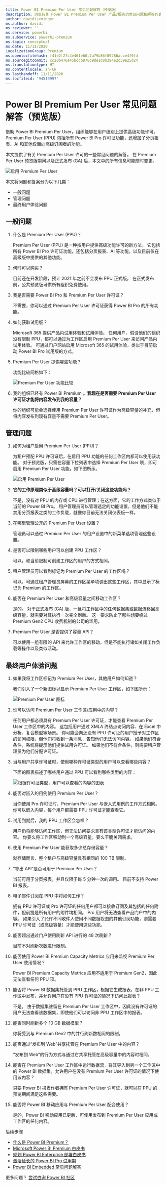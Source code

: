 ```yaml
---
title: Power BI Premium Per User 常见问题解答（预览版）
description: 浏览有关 Power BI Premium Per User 产品/服务的常见问题和解答列表。
author: davidiseminger
ms.author: davidi
ms.reviewer: ''
ms.service: powerbi
ms.subservice: powerbi-premium
ms.topic: conceptual
ms.date: 11/11/2020
LocalizationGroup: Premium
ms.openlocfilehash: f41e2f27c4e461e60c7a79b86f09286acce4f9fd
ms.sourcegitcommit: cc20b476a45bccb870c9de1d0b384e2c39e25d24
ms.translationtype: HT
ms.contentlocale: zh-CN
ms.lasthandoff: 11/11/2020
ms.locfileid: "94519997"
---
```

# <a name="power-bi-premium-per-user-faq-preview"></a>Power BI Premium Per User 常见问题解答（预览版）

借助 Power BI Premium Per User，组织能够在用户级别上提供高级功能许可。 Premium Per User (PPU) 包括所有 Power BI Pro 许可证功能，还增加了分页报表、AI 和其他仅面向高级订阅者的功能。 

本文提供了有关 Premium Per User 许可的一些常见问题的解答。 在 Premium Per User 预览版期间以及正式发布 (GA) 后，本文中的所有信息可能随时变更。 

![启用 Premium Per User](media/service-premium-per-user-faq/premium-per-user-faq-01a.png)

本文将问题和答案分为以下几类：
* 一般问题 
* 管理问题 
* 最终用户体验问题 

## <a name="general-questions"></a>一般问题

1.  什么是 Premium Per User (PPU)？ 

    Premium Per User (PPU) 是一种按用户提供高级功能许可的新方法。 它包括所有 Power BI Pro 许可证功能，还包括分页报表、AI 等功能，以及目前仅在高级版中提供的其他功能。

2.  何时可以购买？

    目前还在开发阶段，预计 2021 年之前不会发布 PPU 正式版。 在正式发布前，公共预览版可供所有组织免费使用。

3.  我是否需要 Power BI Pro 和 Premium Per User 许可证？

    不需要，你可以通过 Premium Per User 许可证获得 Power BI Pro 的所有功能。

4.  如何获取试用版？

    Microsoft 365 提供产品内试用体验和试用体验。 任何用户，假设他们的组织没有限制 PPU，都可以通过为工作区启用 Premium Per User 来访问产品内试用体验。 可通过门户网站启用 Microsoft 365 的试用体验，类似于目前启动 Power BI Pro 试用版的方式。  

5.  Premium Per User 提供哪些功能？

    功能比较网格如下：    

    ![Premium Per User 功能比较](media/service-premium-per-user-faq/premium-per-user-faq-02.png)


6.  我的组织已经有 Power BI Premium **。我现在是否需要 Premium Per User 许可证才能将内容发布到我的容量？**
    
    你的组织可能会选择使用 Premium Per User 许可证作为高级容量的补充，但将内容发布到现有容量不需要 Premium Per User。  

## <a name="administrative-questions"></a>管理问题

1.  如何为租户启用 Premium Per User (PPU)？
    
    为租户预配 PPU 许可证后，在启用 PPU 功能的任何工作区内都可以使用该功能。 对于预览版，只需在容量下拉列表中选择 Premium Per User 项，即可启用 Premium Per User 功能，如下图所示。

    ![启用 Premium Per User](media/service-premium-per-user-faq/premium-per-user-faq-01a.png)

2.  **它的工作原理类似于高级容量吗？可以打开/关闭这些功能吗？**

    不是，没有对 PPU 的内存或 CPU 进行管理；在这方面，它的工作方式类似于当前的 Power BI Pro。 租户管理员可以管理选定的功能设置，但是他们不能禁用分页报表之类的工作负载，就像你目前无法关闭仪表板一样。 

3.  在哪里管理公开的 Premium Per User 设置？

    管理员可以通过 Premium Per User 的租户设置中的新菜单选项管理这些设置。

4.  是否可以限制哪些用户可以创建 PPU 工作区？

    可以，和当前限制可创建工作区的用户的方式相同。

5.  租户管理员可以看到标记为 Premium Per User 的工作区吗？

    可以，可通过租户管理员屏幕的工作区菜单项调出这些工作区，其中显示了标记为 Premium 的工作区。

6.  能否在 Premium Per User 和高级容量之间移动工作区？

    是的。 对于正式发布 (GA) 版，一旦将工作区中的任何数据集或数据流移回高级容量，就需要对其执行一次完全刷新。 这一要求防止了那些想要绕过 Premium Gen2 CPU 收费机制的公司的滥用。

7.  Premium Per User 是否提供了容量 API？

    可以使用一组有限的 API 来允许工作区的移动，但是不能执行诸如关闭工作负载等操作以及类似活动。  


## <a name="end-user-experience-questions"></a>最终用户体验问题

1.  如果我将工作区标记为 Premium Per User，其他用户如何知道？
    
    我们引入了一个新图标以显示 Premium Per User 工作区，如下图所示：

    ![Premium Per User 图标](media/service-premium-per-user-faq/premium-per-user-faq-03.png)    

2.  谁可以访问 Premium Per User 工作区/应用中的内容？

    任何用户都必须具有 Premium Per User 许可证，才能查看 Premium Per User 工作区中的内容。 这包括用户通过 XMLA 终结点访问内容、在 Excel 中分析、复合模型等场景。 你可能会向还没有 PPU 许可证的用户授予对工作区的访问权限，但他们将收到一条消息，告知他们无法访问内容。 如果他们符合条件，系统将提示他们提供试用许可证。 如果他们不符合条件，则需要租户管理员为他们分配许可证。

3.  当与用户共享许可证时，使用哪种许可证类型的用户可以查看哪些内容？

    下面的图表描述了哪些用户通过 PPU 可以看到哪些类型的内容：

    ![根据许可证类型，用户可以查看的内容的图表](media/service-premium-per-user-faq/premium-per-user-faq-04.png)   

4.  能否对嵌入的用例使用 Premium Per User？

    当你使用 Pro 许可证时，Premium Per User 与嵌入式用例的工作方式相同。 你可以嵌入内容，每个用户都需要 PPU 许可证才能查看它。

5.  试用到期后，我的 PPU 工作区会怎样？

    用户仍将能够访问工作区，但无法访问要求具有该类型许可证才能访问的内容。 你要么将工作区移动到一个高级容量，要么干脆关闭需求。 
6.  使用 Premium Per User 能获取多少总存储容量？

    就存储而言，整个租户与高级容量具有相同的 100 TB 限制。

7.  “导出 API”是否可用于 Premium Per User？

    当前可用于分页报表，并且仅限于每 5 分钟一次的调用。  目前不支持 Power BI 报表。  

8.  电子邮件订阅在 PPU 中将如何工作？

    拥有 PPU 许可证或 Pro 许可证的任何用户都可以接收订阅及其包括的任何附件，但前提是所有用户的附件均相同。 Pro 用户将无法查看产品门户中的内容。 如果引入了允许不同收件人使用不同数据视图的其他订阅功能，则需要 PPU 许可证（或高级容量）才能使用这些功能。

9.  能否超出通过门户使用刷新 API 进行的 48 次刷新？

    目前不对刷新次数进行限制。  

10. 能否使用 Power BI Premium Capacity Metrics 应用来监视 Premium Per User 使用情况？

    Power BI Premium Capacity Metrics 应用不适用于 Premium Gen2，因此无法查看任何 PPU 项。  

11. 能否将 Power BI 数据集托管到 PPU 工作区，根据它生成报表，在非 PPU 工作区中发布，并允许用户在没有 PPU 许可证的情况下访问此报表？

    不是。 由于数据集驻留在 Premium Per User 工作区中，因此没有许可证的用户无法查看该数据集，即使他们可以访问非 PPU 工作区中的报表。

12. 能否同时刷新多个 10 GB 数据模型？

    你将受到与 Premium Gen2 中的并行刷新数相同的限制。

13. 能否通过“发布到 Web”共享托管在 Premium Per User 中的内容？

    “发布到 Web”的行为方式与通过它共享托管在高级容量中的内容时相同。

14. 能否在 Premium Per User 工作区中运行数据流，将其导入到另一个工作区中的 Power BI 数据集，允许用户在没有 Premium Per User 许可证的情况下使用该内容？

    只要 Power BI 报表作者拥有 Premium Per User 许可证，就可以在 PPU 的预览期间满足这些需要。

15. 能否将 Power BI 移动应用与 Premium Per User 配合使用？

    是的，Power BI 移动应用已更新，可使用发布到 Premium Per User 应用或工作区的任何内容。


后续步骤

* [什么是 Power BI Premium？](service-premium-what-is.md)
* [Microsoft Power BI Premium 白皮书](https://aka.ms/pbipremiumwhitepaper)
* [规划 Power BI Enterprise 部署白皮书](https://aka.ms/pbienterprisedeploy)
* [激活延长的 Power BI Pro 试用期](../fundamentals/service-self-service-signup-for-power-bi.md)
* [Power BI Embedded 常见问题解答](../developer/embedded/embedded-faq.md)

更多问题？ [尝试咨询 Power BI 社区](https://community.powerbi.com/)
